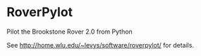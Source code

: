 RoverPylot
==========

Pilot the Brookstone Rover 2.0 from Python

See http://home.wlu.edu/~levys/software/roverpylot/ for details.
